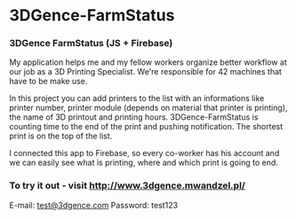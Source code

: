 # 3DGence-FarmStatus
### 3DGence FarmStatus (JS + Firebase) 
 
My application helps me and my fellow workers organize better workflow at our job as a 3D Printing Specialist.
We're responsible for 42 machines that have to be make use.

In this project you can add printers to the list with an informations like printer number, printer module (depends on material that printer is printing), the name of 3D printout and printing hours.
3DGence-FarmStatus is counting time to the end of the print and pushing notification. The shortest print is on the top of the list.

I connected this app to Firebase, so every co-worker has his account and we can easily see what is printing, where and which print is going to end.

### To try it out - visit http://www.3dgence.mwandzel.pl/

E-mail: test@3dgence.com
Password: test123
